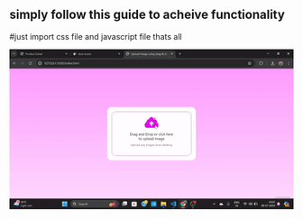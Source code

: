 <h2>simply follow this guide to acheive functionality</h2>

#just import css file and javascript file thats all
<body>
    <script src='index.js'></script>
</body>


![load example](https://github.com/sahilshekh541/Drag-Drop-to-image-upload/blob/main/2024-07-0916-02-02-ezgif.com-video-to-gif-converter.gif)
